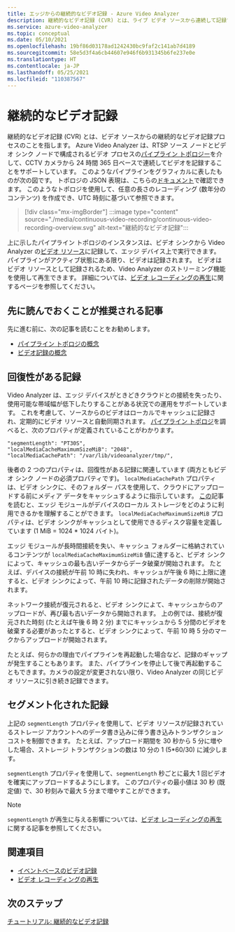 ```yaml
---
title: エッジからの継続的なビデオ記録 - Azure Video Analyzer
description: 継続的なビデオ記録 (CVR) とは、ライブ ビデオ ソースから連続して記録するプロセスを指します。 このトピックでは、CVR について、また Azure Video Analyzer で CVR を使用する方法について説明します。
ms.service: azure-video-analyzer
ms.topic: conceptual
ms.date: 05/10/2021
ms.openlocfilehash: 19bf86d03178ad1242430bc9faf2c141ab7d4189
ms.sourcegitcommit: 58e5d3f4a6cb44607e946f6b931345b6fe237e0e
ms.translationtype: HT
ms.contentlocale: ja-JP
ms.lasthandoff: 05/25/2021
ms.locfileid: "110387567"
---
```

# <a name="continuous-video-recording"></a>継続的なビデオ記録    

継続的なビデオ記録 (CVR) とは、ビデオ ソースからの継続的なビデオ記録プロセスのことを指します。 Azure Video Analyzer は、RTSP ソース ノードとビデオ シンク ノードで構成されるビデオ プロセスの[パイプライン トポロジー](pipeline.md)を介して、CCTV カメラから 24 時間 365 日ベースで連続してビデオを記録することをサポートしています。 このようなパイプラインをグラフィカルに表したものが次の図です。 トポロジの JSON 表現は、こちらの[ドキュメント](https://raw.githubusercontent.com/Azure/video-analyzer/main/pipelines/live/topologies/cvr-video-sink/topology.json)で確認できます。 このようなトポロジを使用して、任意の長さのレコーディング (数年分のコンテンツ) を作成でき、UTC 時刻に基づいて参照できます。  

> [!div class="mx-imgBorder"]
> :::image type="content" source="./media/continuous-video-recording/continuous-video-recording-overview.svg" alt-text="継続的なビデオ記録":::

上に示したパイプライン トポロジのインスタンスは、ビデオ シンクから Video Analyzer の[ビデオ リソース](terminology.md#video)に記録して、エッジ デバイス上で実行できます。 パイプラインがアクティブ状態にある限り、ビデオは記録されます。 ビデオはビデオ リソースとして記録されるため、Video Analyzer のストリーミング機能を使用して再生できます。 詳細については、[ビデオ レコーディングの再生](playback-recordings-how-to.md)に関するページを参照してください。

## <a name="suggested-pre-reading"></a>先に読んでおくことが推奨される記事  

先に進む前に、次の記事を読むことをお勧めします。

* [パイプライン トポロジの概念](pipeline.md)
* [ビデオ記録の概念](video-recording.md) 
 
## <a name="resilient-recording"></a>回復性がある記録

Video Analyzer は、エッジ デバイスがときどきクラウドとの接続を失ったり、使用可能な帯域幅が低下したりすることがある状況での運用をサポートしています。 これを考慮して、ソースからのビデオはローカルでキャッシュに記録され、定期的にビデオ リソースと自動同期されます。 [パイプライン トポロジ](https://raw.githubusercontent.com/Azure/video-analyzer/main/pipelines/live/topologies/cvr-video-sink/topology.json)を調べると、次のプロパティが定義されていることがわかります。

```
"segmentLength": "PT30S",
"localMediaCacheMaximumSizeMiB": "2048",
"localMediaCachePath": "/var/lib/videoanalyzer/tmp/",
```

後者の 2 つのプロパティは、回復性がある記録に関連しています (両方ともビデオ シンク ノードの必須プロパティです)。 `localMediaCachePath` プロパティは、ビデオ シンクに、そのフォルダー パスを使用して、クラウドにアップロードする前にメディア データをキャッシュするように指示しています。 [この](../../iot-edge/how-to-access-host-storage-from-module.md)記事を読むと、エッジ モジュールがデバイスのローカル ストレージをどのように利用できるかを理解することができます。 `localMediaCacheMaximumSizeMiB` プロパティは、ビデオ シンクがキャッシュとして使用できるディスク容量を定義しています (1 MiB = 1024 * 1024 バイト)。 

エッジ モジュールが長時間接続を失い、キャッシュ フォルダーに格納されているコンテンツが `localMediaCacheMaximumSizeMiB` 値に達すると、ビデオ シンクによって、キャッシュの最も古いデータからデータ破棄が開始されます。 たとえば、デバイスの接続が午前 10 時に失われ、キャッシュが午後 6 時に上限に達すると、ビデオ シンクによって、午前 10 時に記録されたデータの削除が開始されます。 

ネットワーク接続が復元されると、ビデオ シンクによて、キャッシュからのアップロードが、再び最も古いデータから開始されます。 上の例では、接続が復元された時刻 (たとえば午後 6 時 2 分) までにキャッシュから 5 分間のビデオを破棄する必要があったとすると、ビデオ シンクによって、午前 10 時 5 分のマークからアップロードが開始されます。

たとえば、何らかの理由でパイプラインを再起動した場合など、記録のギャップが発生することもあります。 また、パイプラインを停止して後で再起動することもできます。カメラの設定が変更されない限り、Video Analyzer の同じビデオ リソースに引き続き記録できます。

## <a name="segmented-recording"></a>セグメント化された記録  

上記の `segmentLength` プロパティを使用して、ビデオ リソースが記録されているストレージ アカウントへのデータ書き込みに伴う書き込みトランザクション コストを制御できます。 たとえば、アップロード期間を 30 秒から 5 分に増やした場合、ストレージ トランザクションの数は 10 分の 1 (5*60/30) に減少します。

`segmentLength` プロパティを使用して、`segmentLength` 秒ごとに最大 1 回ビデオを確実にアップロードするようにします。 このプロパティの最小値は 30 秒 (既定値) で、30 秒刻みで最大 5 分まで増やすことができます。

> [!NOTE]
> `segmentLength` が再生に与える影響については、[ビデオ レコーディングの再生](playback-recordings-how-to.md)に関する記事を参照してください。

## <a name="see-also"></a>関連項目

* [イベントベースのビデオ記録](event-based-video-recording-concept.md) 
* [ビデオ レコーディングの再生](playback-recordings-how-to.md) 

## <a name="next-steps"></a>次のステップ

[チュートリアル: 継続的なビデオ記録](use-continuous-video-recording.md) 

<!-- links 
[pipeline-cvr-json]: https://github.com/Azure/live-video-analytics/tree/master/MediaGraph/topologies/cvr-asset
[terminology-video]: terminology.md#video
[concept-pipeline]: pipeline.md
[concept-video-playback]: playback-recordings-how-to.md
[concept-recording]: video-recording-concept.md
-->
